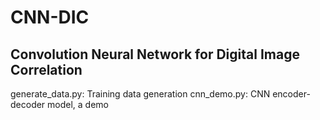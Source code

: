 # CNN-DIC
## Convolution Neural Network for Digital Image Correlation  
 generate_data.py: Training data generation
 cnn_demo.py: CNN encoder-decoder model, a demo
